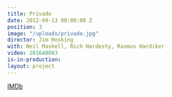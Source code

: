 ```yaml
---
title: Privado
date: 2012-09-13 00:00:00 Z
position: 3
image: "/uploads/privado.jpg"
director: Jim Hosking
with: Neil Maskell, Rich Hardesty, Rasmus Hardiker
video: 281648083
is-in-production: 
layout: project
---
```


[IMDb](https://www.imdb.com/title/tt3653126/?ref_=nv_sr_srsg_3_tt_8_nm_0_q_privado)